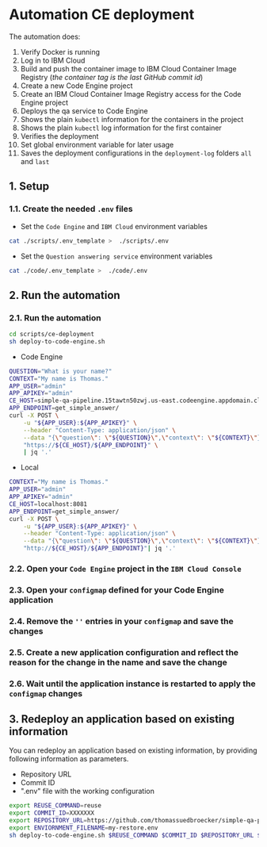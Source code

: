 # Automation CE deployment

The automation does:

1. Verify Docker is running
2. Log in to IBM Cloud
3. Build and push the container image to IBM Cloud Container Image Registry (_the container tag is the last GitHub commit id_)
4. Create a new Code Engine project
5. Create an IBM Cloud Container Image Registry access for the Code Engine project
6. Deploys the qa service to Code Engine
7. Shows the plain `kubectl` information for the containers in the project
8. Shows the plain `kubectl` log information for the first container
9. Verifies the deployment
10. Set global environment variable for later usage
11. Saves the deployment configurations in the `deployment-log` folders `all` and `last`

## 1. Setup

### 1.1. Create the needed `.env` files

* Set the `Code Engine` and `IBM Cloud` environment variables

```sh
cat ./scripts/.env_template >  ./scripts/.env
```

* Set the `Question answering service` environment variables

```sh
cat ./code/.env_template >  ./code/.env
```

## 2. Run the automation

### 2.1. Run the automation

```sh
cd scripts/ce-deployment
sh deploy-to-code-engine.sh
```

* Code Engine

```sh
QUESTION="What is your name?"
CONTEXT="My name is Thomas."
APP_USER="admin"
APP_APIKEY="admin"
CE_HOST=simple-qa-pipeline.15tawtn50zwj.us-east.codeengine.appdomain.cloud
APP_ENDPOINT=get_simple_answer/
curl -X POST \
    -u "${APP_USER}:${APP_APIKEY}" \
    --header "Content-Type: application/json" \
    --data "{\"question\": \"${QUESTION}\",\"context\": \"${CONTEXT}\"}" \
    "https://${CE_HOST}/${APP_ENDPOINT}" \
    | jq '.'
```

* Local

```sh
CONTEXT="My name is Thomas."
APP_USER="admin"
APP_APIKEY="admin"
CE_HOST=localhost:8081
APP_ENDPOINT=get_simple_answer/
curl -X POST \
    -u "${APP_USER}:${APP_APIKEY}" \
    --header "Content-Type: application/json" \
    --data "{\"question\": \"${QUESTION}\",\"context\": \"${CONTEXT}\"}" \
    "http://${CE_HOST}/${APP_ENDPOINT}"| jq '.'
```

### 2.2. Open your `Code Engine` project in the `IBM Cloud Console`

### 2.3. Open your `configmap` defined for your Code Engine application

### 2.4. Remove the `''` entries in your `configmap` and save the changes

### 2.5. Create a new application configuration and reflect the reason for the change in the name and save the change

### 2.6. Wait until the application instance is restarted to apply the `configmap` changes

## 3. Redeploy an application based on existing information

You can redeploy an application based on existing information, by providing following information as parameters.


* Repository URL
* Commit ID
* ".env" file with the working configuration 

```sh
export REUSE_COMMAND=reuse
export COMMIT_ID=XXXXXXX
export REPOSITORY_URL=https://github.com/thomassuedbroecker/simple-qa-pipeline.git
export ENVIORNMENT_FILENAME=my-restore.env
sh deploy-to-code-engine.sh $REUSE_COMMAND $COMMIT_ID $REPOSITORY_URL $ENVIORNMENT_FILENAME
```
